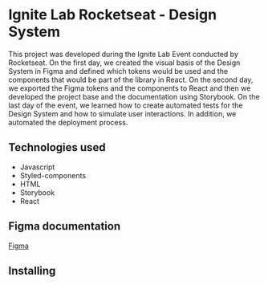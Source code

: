 # Ignite Lab Rocketseat - Design System
This project was developed during the Ignite Lab Event conducted by Rocketseat. On the first day, we created the visual basis of the Design System in Figma and defined which tokens would be used and the components that would be part of the library in React. On the second day, we exported the Figma tokens and the components to React and then we developed the project base and the documentation using Storybook. On the last day of the event, we learned how to create automated tests for the Design System and how to simulate user interactions. In addition, we automated the deployment process.

## Technologies used
* Javascript
* Styled-components
* HTML
* Storybook
* React

## Figma documentation
[Figma](https://www.figma.com/file/4r8knyvk7chYIxXfL2D45W/Ignite-Lab-Design-System)

## Installing

